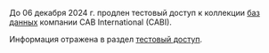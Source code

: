 До 06 декабря 2024 г. продлен тестовый доступ к коллекции [баз данных](https://www.cabidigitallibrary.org/ "с 23 сентября до 06 декабря 2024 года") компании CAB International (CABI).  

Информация отражена в раздел [тестовый доступ](/Restmp.html).
